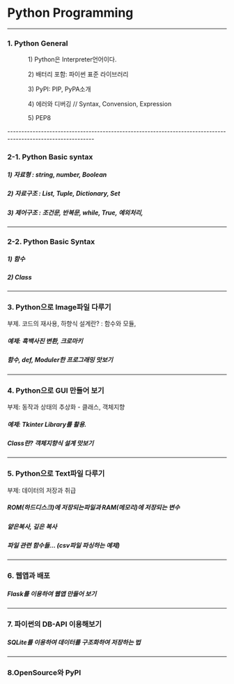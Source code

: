 # Python Programming
-------------------------------------------------------------------------------------------------------------

### 1. Python General 
<ul>
 <ol> 1) Python은 Interpreter언어이다. </ol> 
 <ol> 2) 배터리 포함: 파이썬 표준 라이브러리 </ol>
 <ol> 3) PyPI: PIP, PyPA소개 </ol>
 <ol> 4) 에러와 디버깅 // Syntax, Convension, Expression </ol>
 <ol> 5) PEP8 </ol>
</ul>
-------------------------------------------------------------------------------------------------------------



### 2-1. Python Basic syntax
##### 1) 자료형 : string, number, Boolean 
##### 2) 자료구조 : List, Tuple, Dictionary, Set
##### 3) 제어구조 : 조건문, 반복문, while, True, 예외처리, 
-------------------------------------------------------------------------------------------------------------


### 2-2. Python Basic Syntax
##### 1) 함수
##### 2) Class
-------------------------------------------------------------------------------------------------------------



### 3. Python으로 Image파일 다루기
부제. 코드의 재사용, 하향식 설계란? : 함수와 모듈,
##### 예제: 흑백사진 변환, 크로마키
##### 함수, def, Moduler한 프로그래밍 맛보기
-------------------------------------------------------------------------------------------------------------


### 4. Python으로 GUI 만들어 보기
부제: 동작과 상태의 추상화 - 클래스, 객체지향
##### 예제: Tkinter Library를 활용. 
##### Class란? 객체지향식 설계 맛보기
-------------------------------------------------------------------------------------------------------------


### 5. Python으로 Text파일 다루기
부제: 데이터의 저장과 취급
##### ROM(하드디스크)에 저장되는파일과 RAM(메모리)에 저장되는 변수
##### 얕은복사, 깊은 복사
##### 파일 관련 함수들... (csv파일 파싱하는 예제)
-------------------------------------------------------------------------------------------------------------


### 6. 웹앱과 배포
##### Flask를 이용하여 웹앱 만들어 보기
-------------------------------------------------------------------------------------------------------------


### 7. 파이썬의 DB-API 이용해보기
##### SQLite를 이용하여 데이터를 구조화하여 저장하는 법
-------------------------------------------------------------------------------------------------------------

### 8.OpenSource와 PyPI
